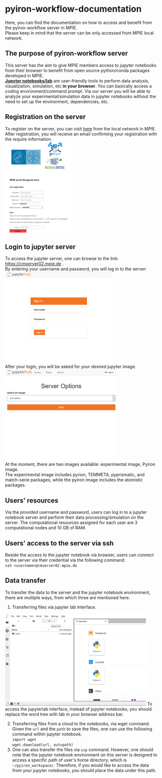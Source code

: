 # pyiron-workflow-documentation
Here, you can find the documentation on how to access and benefit from the pyiron-workflow server in MPIE.  
Please keep in mind that the server can be only accessed from MPIE local network.  
## The purpose of pyiron-workflow server  

This server has the aim to give MPIE members access to jupyter notebooks from their browser to benefit from open source python/conda packages developed in MPIE.  
 **<a href="https://jupyter.org/" target="_top">Jupyter notebooks/lab</a>** are user-friendly tools to perform data analysis, visualization, simulation, etc **in your browser**. You can basically access a coding environment/command prompt. Via our server you will be able to analyze your experimental/simulation data in jupyter notebooks without the need to set up the environment, dependencies, etc. 
 
## Registration on the server  
To register on the server, you can visit <a href="http://cmserver02.mpie.de:8866" target="_top">here</a> from the local network in MPIE. 
After registration, you will receive an email confirming your registration with the require information.  
<img src="registration.png" alt="registeration image" height="300" >

## Login to jupyter server  
To access the jupyter server, one can browse to the link: <a href="http://cmserver02.mpie.de" target="_top"> https://cmserver02.mpie.de </a>.   
By entering your username and password, you will log in to the server:  
<img src="jupyterhub_login.png" alt="Login to Jupyterhub" height="300">  
After your login, you will be asked for your desired jupyter image.  
<img src="jupyterhub_image_selection.png" alt="Image selection" height="300">  
At the moment, there are two images available: experimental image, Pyiron image.   
The experimental image includes pyrion, TEMMETA, pyprismatic, and match-serie packages, while the pyiron image includes the atomistic packages.


## Users' resources    
Via the provided username and password, users can log in to a jupyter notebook server and perform their data processing/simulation on the server. The computational resources assigned for each user are 3 computational nodes and 10 GB of RAM.  


## Users' access to the server via ssh  
Beside the access to the jupyter notebook via browser, users can connect to the server via their credential via the following command:    
`ssh <username>@cmserver02.mpie.de`  

## Data transfer   
To transfer the data to the server and the jupyter notebook environment, there are multiple ways, from which three are mentioned here.  
1) Transferring  files via jupyter lab interface.   
<img src="jupyterlab_upload.png" alt="jupyterlab upload" height="300">  
To access the jupyterlab interface, instead of jupyter notebooks, you should replace the word tree with lab in your browser address bar.     

2) Transferring files from a cloud to the notebooks, via wget command. Given the `url` and the `path` to save the files, one can use the following command within jupyter notebook.   
`import wget`    
`wget.download(url, out=path)`      
3) One can also transfer the files via `scp` command. However, one should note that the jupyter notebook environment on this server is designed to access a specific path of user's home directory, which is `~/pyiron_workspace/`. Therefore, if you would like to access the data from your jupyter notebooks, you should place the data under this path.
